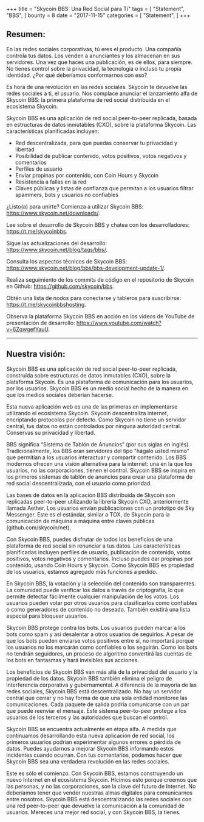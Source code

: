 +++
title = "Skycoin BBS: Una Red Social para Ti"
tags = [
    "Statement",
    "BBS",
]
bounty = 8
date = "2017-11-15"
categories = [
    "Statement",
]
+++

## Resumen:

En las redes sociales corporativas, tú eres el producto. Una compañía controla tus datos. Los venden a anunciantes y los almacenan en sus servidores. Una vez que haces una publicación, es de ellos, para siempre. No tienes control sobre la privacidad, la tecnología o incluso tu propia identidad. ¿Por qué deberíamos conformarnos con eso?

Es hora de una revolución en las redes sociales. Skycoin te devuelve las redes sociales a ti, el usuario. Nos complace anunciar el lanzamiento alfa de Skycoin BBS: la primera plataforma de red social distribuida en el ecosistema Skycoin.

Skycoin BBS es una aplicación de red social peer-to-peer replicada, basada en estructuras de datos inmutables (CXO), sobre la plataforma Skycoin. Las características planificadas incluyen:

-	Red descentralizada, para que puedas conservar tu privacidad y libertad
-	Posibilidad de publicar contenido, votos positivos, votos negativos y comentarios
-	Perfiles de usuario
-	Enviar propinas por contenido, con Coin Hours y Skycoin
-	Resistencia a fallas en la red
-	Claves públicas y listas de confianza que permitan a los usuarios filtrar spammers, bots y usuarios no confiables

¿Listo(a) para unirte? Comienza a utilizar Skycoin BBS: https://www.skycoin.net/downloads/.

Lee sobre el desarrollo de Skycoin BBS y chatea con los desarrolladores: https://t.me/skycoinbbs.

Sigue las actualizaciones del desarrollo: https://www.skycoin.net/blog/tags/bbs/.

Consulta los aspectos técnicos de Skycoin BBS: https://www.skycoin.net/blog/bbs/bbs-development-update-1/.

Realiza seguimiento de los commits de código en el repositorio de Skycoin en Github: https://github.com/skycoin/bbs.

Obtén una lista de nodos para conectarse y tableros para suscribirse: https://t.me/skycoinbbshosting.

Observa la plataforma Skycoin BBS en acción en los videos de YouTube de presentación de desarrollo: https://www.youtube.com/watch?v=6ZqwgefYauU.

---

## Nuestra visión:
Skycoin BBS es una aplicación de red social peer-to-peer replicada, construida sobre estructuras de datos inmutables (CXO), sobre la plataforma Skycoin. Es una plataforma de comunicación para los usuarios, por los usuarios. Skycoin BBS es un medio social hecho de la manera en que los medios sociales deberían hacerse.

Esta nueva aplicación web es una de las primeras en implementarse utilizando el ecosistema Skycoin. Skycoin descentraliza internet, encriptando protocolos por defecto. Como Skycoin no tiene un servidor central, tus datos no están controlados por ninguna autoridad central. Conservas su privacidad y libertad.

BBS significa “Sistema de Tablón de Anuncios” (por sus siglas en inglés). Tradicionalmente, los BBS eran servidores del tipo "hágalo usted mismo" que permitían a los usuarios interactuar y compartir contenido. Los BBS modernos ofrecen una visión alternativa para la internet: una en la que los usuarios, no las corporaciones, tienen el control. Skycoin BBS se inspira en los primeros sistemas de tablón de anuncios para crear una plataforma de red social descentralizada, con el usuario como prioridad.

Las bases de datos en la aplicación BBS distribuida de Skycoin son replicadas peer-to-peer utilizando la librería Skycoin CXO, anteriormente llamada Aether. Los usuarios envían publicaciones con un prototipo de Sky Messenger. Este es el estándar, similar a TOX, de Skycoin para la comunicación de máquina a máquina entre claves públicas (github.com/skycoin/net).

Con Skycoin BBS, puedes disfrutar de todos los beneficios de una plataforma de red social sin renunciar a tus datos. Las características planificadas incluyen perfiles de usuario, publicación de contenido, votos positivos, votos negativos y comentarios. Incluso puedes dar propinas por contenido, usando Coin Hours y Skycoin. Como Skycoin BBS es propiedad de los usuarios, estamos agregado más funciones a pedido.

En Skycoin BBS, la votación y la selección del contenido son transparentes. La comunidad puede verificar los datos a través de criptografía, lo que permite detectar fácilmente cualquier manipulación de los votos. Los usuarios pueden votar por otros usuarios para clasificarlos como confiables o como generadores de contenido no deseado. También existirá una lista especial para bloquear usuarios.

Skycoin BBS protege contra los bots. Los usuarios pueden marcar a los bots como spam y así desalentar a otros usuarios de seguirlos. A pesar de que los bots pueden enviarse votos positivos entre sí, no importará porque los usuarios no los marcarán como confiables o los seguirán. Como los bots no tendrán seguidores, un proceso de algoritmo convertirá las cuentas de los bots en fantasmas y hará invisibles sus acciones.

Los beneficios de Skycoin BBS van más allá de la privacidad del usuario y la propiedad de los datos. Skycoin BBS también elimina el peligro de interferencia corporativa y gubernamental. A diferencia de la mayoría de las redes sociales, Skycoin BBS está descentralizado. No hay un servidor central que cerrar y no hay forma de que una sola entidad monitoree las comunicaciones. Cada paquete de salida podría comunicarse con un par que puede reenviar el mensaje. Este sistema peer-to-peer protege a los usuarios de los terceros y las autoridades que buscan el control.

Skycoin BBS se encuentra actualmente en etapa alfa. A medida que continuamos desarrollando esta nueva aplicación de red social, los primeros usuarios podrían experimentar algunos errores o pérdida de datos. Puedes ayudarnos a mejorar Skycoin BBS informando estos incidentes cuando ocurran. Con tus comentarios, podemos hacer que Skycoin BBS sea una verdadera revolución en las redes sociales.

Este es sólo el comienzo. Con Skycoin BBS, estamos construyendo un nuevo Internet en el ecosistema Skycoin. Hicimos esto porque creemos que las personas, y no las corporaciones, son la clave del futuro de Internet. No deberíamos tener que vender nuestras almas digitales para comunicarnos entre nosotros. Skycoin BBS está descentralizando las redes sociales con una red peer-to-peer que devuelve la comunicación a la comunidad de usuarios. Mereces una mejor red social, y con Skycoin BBS, la tienes.








